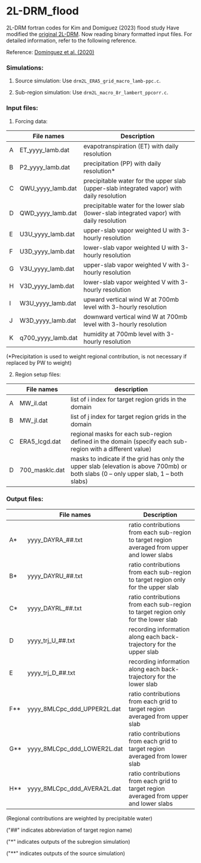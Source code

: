 # 2L-DRM_flood
2L-DRM fortran codes for Kim and Domiguez (2023) flood study
Have modified the [original 2L-DRM](https://github.com/huancui/DRM_2LDRM). Now reading binary formatted input files. For detailed information, refer to the following reference.

Reference: [Dominguez et al. (2020)](https://journals.ametsoc.org/view/journals/hydr/21/1/jhm-d-19-0101.1.xml)

### Simulations:
1. Source simulation:
Use `drm2L_ERA5_grid_macro_lamb-ppc.c`.

2. Sub-region simulation:
Use `drm2L_macro_8r_lambert_ppcorr.c`.

### Input files:
1.	Forcing data:

|  | File names | Description |
| ------ | ------ | ------ |
| A | ET_yyyy_lamb.dat | evapotranspiration (ET) with daily resolution |
| B | P2_yyyy_lamb.dat | precipitation (PP) with daily resolution* |
| C | QWU_yyyy_lamb.dat | precipitable water for the upper slab (upper-slab integrated vapor) with daily resolution | 
| D | QWD_yyyy_lamb.dat | precipitable water for the lower slab (lower-slab integrated vapor) with daily resolution | 
| E | U3U_yyyy_lamb.dat | upper-slab vapor weighted U with 3-hourly resolution |
| F | U3D_yyyy_lamb.dat | lower-slab vapor weighted U with 3-hourly resolution |
| G | V3U_yyyy_lamb.dat | upper-slab vapor weighted V with 3-hourly resolution |
| H | V3D_yyyy_lamb.dat | lower-slab vapor weighted V with 3-hourly resolution |
| I | W3U_yyyy_lamb.dat | upward vertical wind W at 700mb level with 3-hourly resolution |
| J | W3D_yyyy_lamb.dat | downward vertical wind W at 700mb level with 3-hourly resolution |
| K | q700_yyyy_lamb.dat | humidity at 700mb level with 3-hourly resolution |

(*Precipitation is used to weight regional contribution, is not necessary if replaced by PW to weight)

2.	Region setup files:

|  | File names | description |
| ------ | ------ | ------ |
| A | MW_il.dat | list of i index for target region grids in the domain |
| B | MW_jl.dat | list of j index for target region grids in the domain |
| C | ERA5_lcgd.dat | regional masks for each sub-region defined in the domain (specify each sub-region with a different value) |
| D | 700_masklc.dat | masks to indicate if the grid has only the upper slab (elevation is above 700mb) or both slabs (0 – only upper slab, 1 – both slabs) | 


### Output files:

|  | File names | Description |
| ------ | ------ | ------ |
| A* | yyyy_DAYRA_##.txt | ratio contributions from each sub-region to target region averaged from upper and lower slabs | 
| B* | yyyy_DAYRU_##.txt | ratio contributions from each sub-region to target region only for the upper slab |
| C* | yyyy_DAYRL_##.txt | ratio contributions from each sub-region to target region only for the lower slab |
| D | yyyy_trj_U_##.txt | recording information along each back-trajectory for the upper slab |
| E | yyyy_trj_D_##.txt | recording information along each back-trajectory for the lower slab |
| F** | yyyy_8MLCpc_ddd_UPPER2L.dat | ratio contributions from each grid to target region averaged from upper slab | 
| G** | yyyy_8MLCpc_ddd_LOWER2L.dat | ratio contributions from each grid to target region averaged from lower slab | 
| H** | yyyy_8MLCpc_ddd_AVERA2L.dat | ratio contributions from each grid to target region averaged from upper and lower slabs | 

(Regional contributions are weighted by precipitable water)

("##" indicates abbreviation of target region name)

("*" indicates outputs of the subregion simulation)

("**" indicates outputs of the source simulation)

